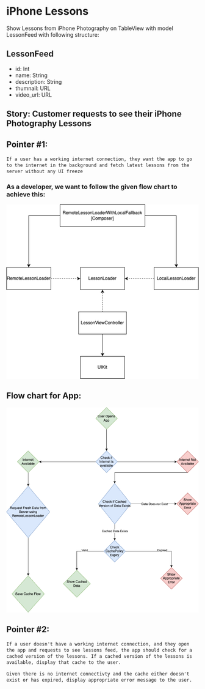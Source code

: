 
# iPhone Lessons

Show Lessons from iPhone Photography on TableView with model LessonFeed with following structure:


## LessonFeed

 - id: Int
 - name: String
 - description: String
 - thumnail: URL
 - video_url: URL

 ## Story: Customer requests to see their iPhone Photography Lessons

 ## Pointer #1:
 ```
If a user has a working internet connection, they want the app to go to the internet in the background and fetch latest lessons from the server without any UI freeze
```

### As a developer, we want to follow the given flow chart to achieve this:
![Alt text](/Images/LessonLoader.png "LessonLoader Overview")

## Flow chart for App:
![Alt text](/Images/AppFlow.png "App Flow chart")

## Pointer #2:
```
If a user doesn't have a working internet connection, and they open the app and requests to see lessons feed, the app should check for a cached version of the lessons. If a cached version of the lessons is available, display that cache to the user.
```
```
Given there is no internet connectivty and the cache either doesn't exist or has expired, display appropriate error message to the user. 
```
